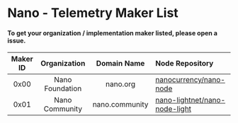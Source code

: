 # Nano - Telemetry Maker List
#### To get your organization / implementation maker listed, please open a issue.
| Maker ID | Organization | Domain Name | Node Repository |
|  :---:  |     :----:     |     :---:     |       :---       |
| 0x00 | Nano Foundation | nano.org | [nanocurrency/nano-node](https://github.com/nanocurrency/nano-node) |
| 0x01 | Nano Community | nano.community | [nano-lightnet/nano-node-light](https://github.com/Nano-LightNet/nano-node-light) |
